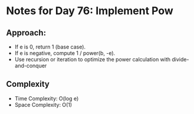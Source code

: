 # Notes for Day 76: Implement Pow

## Approach:

- If e is 0, return 1 (base case).
- If e is negative, compute 1 / power(b, -e).
- Use recursion or iteration to optimize the power calculation with divide-and-conquer

## Complexity

- Time Complexity: O(log e)
- Space Complexity: O(1)
